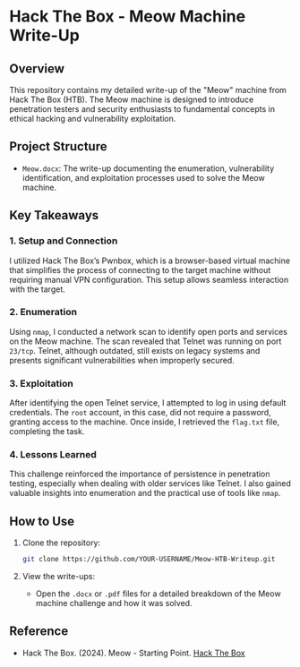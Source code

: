 # Hack The Box - Meow Machine Write-Up

## Overview

This repository contains my detailed write-up of the "Meow" machine from Hack The Box (HTB). The Meow machine is designed to introduce penetration testers and security enthusiasts to fundamental concepts in ethical hacking and vulnerability exploitation.

## Project Structure

- `Meow.docx`: The write-up documenting the enumeration, vulnerability identification, and exploitation processes used to solve the Meow machine.

## Key Takeaways

### 1. Setup and Connection
I utilized Hack The Box’s Pwnbox, which is a browser-based virtual machine that simplifies the process of connecting to the target machine without requiring manual VPN configuration. This setup allows seamless interaction with the target.

### 2. Enumeration
Using `nmap`, I conducted a network scan to identify open ports and services on the Meow machine. The scan revealed that Telnet was running on port `23/tcp`. Telnet, although outdated, still exists on legacy systems and presents significant vulnerabilities when improperly secured.

### 3. Exploitation
After identifying the open Telnet service, I attempted to log in using default credentials. The `root` account, in this case, did not require a password, granting access to the machine. Once inside, I retrieved the `flag.txt` file, completing the task.

### 4. Lessons Learned
This challenge reinforced the importance of persistence in penetration testing, especially when dealing with older services like Telnet. I also gained valuable insights into enumeration and the practical use of tools like `nmap`.

## How to Use

1. Clone the repository:
    ```bash
    git clone https://github.com/YOUR-USERNAME/Meow-HTB-Writeup.git
    ```

2. View the write-ups:
    - Open the `.docx` or `.pdf` files for a detailed breakdown of the Meow machine challenge and how it was solved.

## Reference

- Hack The Box. (2024). Meow - Starting Point. [Hack The Box](https://app.hackthebox.com/starting-point)
